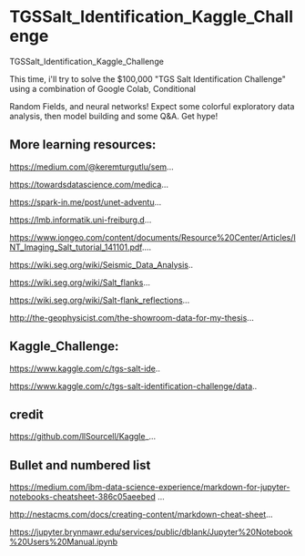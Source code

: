 # TGSSalt_Identification_Kaggle_Challenge
TGSSalt_Identification_Kaggle_Challenge

This time, i'll try to solve the $100,000 "TGS Salt Identification Challenge" using a combination of Google Colab, Conditional 

Random Fields, and neural networks! Expect some colorful exploratory data analysis, then model building and some Q&A. Get hype! 

 ## More learning resources: 
 
 https://medium.com/@keremturgutlu/sem... 
 
 https://towardsdatascience.com/medica... 
 
 https://spark-in.me/post/unet-adventu...
 
 https://lmb.informatik.uni-freiburg.d...
 
 https://www.iongeo.com/content/documents/Resource%20Center/Articles/INT_Imaging_Salt_tutorial_141101.pdf....
 
 https://wiki.seg.org/wiki/Seismic_Data_Analysis..
 
 https://wiki.seg.org/wiki/Salt_flanks...
 
 https://wiki.seg.org/wiki/Salt-flank_reflections...
 
 http://the-geophysicist.com/the-showroom-data-for-my-thesis... 
 
 ## Kaggle_Challenge: 
 
 https://www.kaggle.com/c/tgs-salt-ide..
 
https://www.kaggle.com/c/tgs-salt-identification-challenge/data..
 
 ## credit 
 
 https://github.com/llSourcell/Kaggle_... 
 
 
## Bullet and numbered list

https://medium.com/ibm-data-science-experience/markdown-for-jupyter-notebooks-cheatsheet-386c05aeebed ...

http://nestacms.com/docs/creating-content/markdown-cheat-sheet...

https://jupyter.brynmawr.edu/services/public/dblank/Jupyter%20Notebook%20Users%20Manual.ipynb
